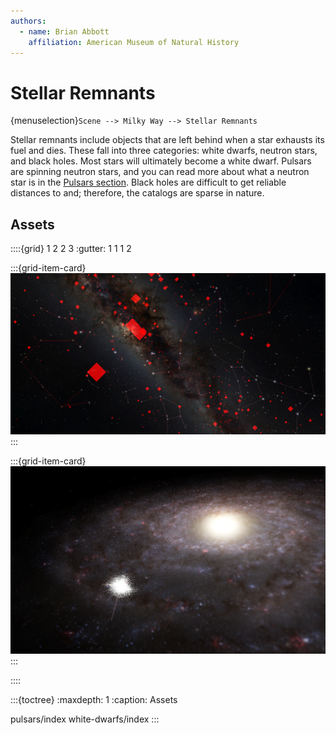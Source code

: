 ```yaml
---
authors:
  - name: Brian Abbott
    affiliation: American Museum of Natural History
---
```



# Stellar Remnants

{menuselection}`Scene --> Milky Way --> Stellar Remnants`

Stellar remnants include objects that are left behind when a star exhausts its fuel and dies. These fall into three categories: white dwarfs, neutron stars, and black holes. Most stars will ultimately become a white dwarf. Pulsars are spinning neutron stars, and you can read more about what a neutron star is in the [Pulsars section](./pulsars/index). Black holes are difficult to get reliable distances to and; therefore, the catalogs are sparse in nature.


## Assets
::::{grid} 1 2 2 3
:gutter: 1 1 1 2

:::{grid-item-card} [](./pulsars/index)
![pulsars](./pulsars/pulsars_nightsky_scorpius.png)
:::

:::{grid-item-card} [](./white-dwarfs/index)
![white dwarfs](./white-dwarfs/white_dwarfs_outside_milkyway.png)
:::

::::



:::{toctree}
:maxdepth: 1
:caption: Assets

pulsars/index
white-dwarfs/index
:::
